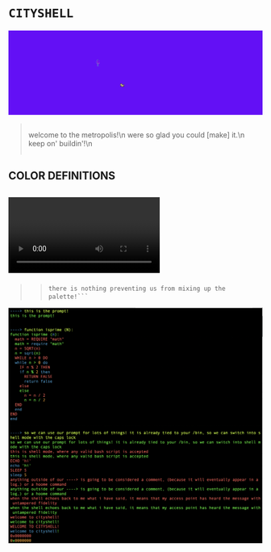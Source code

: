 # ```CITYSHELL```
![](block.png)   
>>```
>welcome to the metropolis!\n
>were so glad you could [make] it.\n
>keep on' buildin'!\n
>>```

## COLOR DEFINITIONS

## ![](mov.mov)

>
>> ```keep in mind, while we only use 8 colors,
>> there is nothing preventing us from mixing up the palette!```
>


![](cityshell.png)
```c
   
```
